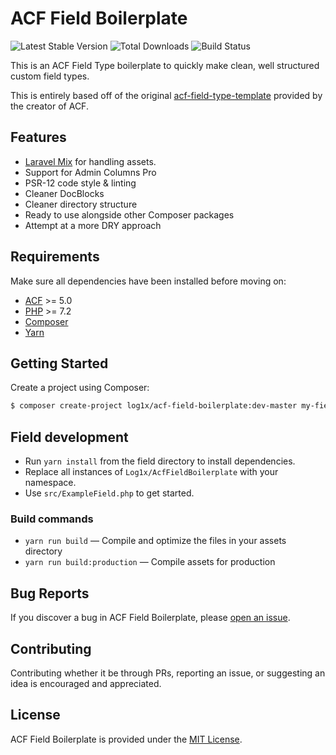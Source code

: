 # ACF Field Boilerplate

![Latest Stable Version](https://img.shields.io/packagist/v/log1x/acf-field-boilerplate?style=flat-square)
![Total Downloads](https://img.shields.io/packagist/dt/log1x/acf-field-boilerplate?style=flat-square)
![Build Status](https://img.shields.io/github/workflow/status/log1x/acf-field-boilerplate/compatibility)

This is an ACF Field Type boilerplate to quickly make clean, well structured custom field types.

This is entirely based off of the original [acf-field-type-template](https://github.com/elliotcondon/acf-field-type-template) provided by the creator of ACF.

## Features

- [Laravel Mix](https://laravelmix.com) for handling assets.
- Support for Admin Columns Pro
- PSR-12 code style & linting
- Cleaner DocBlocks
- Cleaner directory structure
- Ready to use alongside other Composer packages
- Attempt at a more DRY approach

## Requirements

Make sure all dependencies have been installed before moving on:

- [ACF](https://www.advancedcustomfields.com/pro/) >= 5.0
- [PHP](http://php.net/manual/en/install.php) >= 7.2
- [Composer](https://getcomposer.org/download/)
- [Yarn](https://yarnpkg.com/en/docs/install)

## Getting Started

Create a project using Composer:

```sh
$ composer create-project log1x/acf-field-boilerplate:dev-master my-field
```

## Field development

- Run `yarn install` from the field directory to install dependencies.
- Replace all instances of `Log1x/AcfFieldBoilerplate` with your namespace.
- Use `src/ExampleField.php` to get started.

### Build commands

- `yarn run build` — Compile and optimize the files in your assets directory
- `yarn run build:production` — Compile assets for production

## Bug Reports

If you discover a bug in ACF Field Boilerplate, please [open an issue](https://github.com/log1x/acf-field-boilerplate/issues).

## Contributing

Contributing whether it be through PRs, reporting an issue, or suggesting an idea is encouraged and appreciated.

## License

ACF Field Boilerplate is provided under the [MIT License](LICENSE.md).
